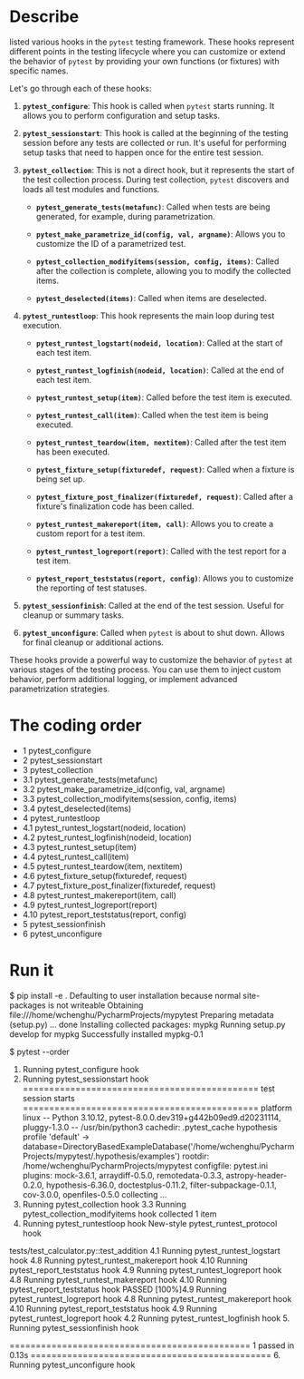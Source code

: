 # Describe
listed various hooks in the `pytest` testing framework. These hooks represent different points in the testing lifecycle where you can customize or extend the behavior of `pytest` by providing your own functions (or fixtures) with specific names.

Let's go through each of these hooks:

1. **`pytest_configure`**: This hook is called when `pytest` starts running. It allows you to perform configuration and setup tasks.

2. **`pytest_sessionstart`**: This hook is called at the beginning of the testing session before any tests are collected or run. It's useful for performing setup tasks that need to happen once for the entire test session.

3. **`pytest_collection`**: This is not a direct hook, but it represents the start of the test collection process. During test collection, `pytest` discovers and loads all test modules and functions.

   - **`pytest_generate_tests(metafunc)`**: Called when tests are being generated, for example, during parametrization.

   - **`pytest_make_parametrize_id(config, val, argname)`**: Allows you to customize the ID of a parametrized test.

   - **`pytest_collection_modifyitems(session, config, items)`**: Called after the collection is complete, allowing you to modify the collected items.

   - **`pytest_deselected(items)`**: Called when items are deselected.

4. **`pytest_runtestloop`**: This hook represents the main loop during test execution.

   - **`pytest_runtest_logstart(nodeid, location)`**: Called at the start of each test item.

   - **`pytest_runtest_logfinish(nodeid, location)`**: Called at the end of each test item.

   - **`pytest_runtest_setup(item)`**: Called before the test item is executed.

   - **`pytest_runtest_call(item)`**: Called when the test item is being executed.

   - **`pytest_runtest_teardow(item, nextitem)`**: Called after the test item has been executed.

   - **`pytest_fixture_setup(fixturedef, request)`**: Called when a fixture is being set up.

   - **`pytest_fixture_post_finalizer(fixturedef, request)`**: Called after a fixture's finalization code has been called.

   - **`pytest_runtest_makereport(item, call)`**: Allows you to create a custom report for a test item.

   - **`pytest_runtest_logreport(report)`**: Called with the test report for a test item.

   - **`pytest_report_teststatus(report, config)`**: Allows you to customize the reporting of test statuses.

5. **`pytest_sessionfinish`**: Called at the end of the test session. Useful for cleanup or summary tasks.

6. **`pytest_unconfigure`**: Called when `pytest` is about to shut down. Allows for final cleanup or additional actions.

These hooks provide a powerful way to customize the behavior of `pytest` at various stages of the testing process. You can use them to inject custom behavior, perform additional logging, or implement advanced parametrization strategies.
# The coding order
 - 1 pytest_configure 
 - 2 pytest_sessionstart 
 - 3 pytest_collection 
 - 3.1 pytest_generate_tests(metafunc)
 - 3.2 pytest_make_parametrize_id(config, val, argname) 
 - 3.3 pytest_collection_modifyitems(session, config, items) 
 - 3.4 pytest_deselected(items) 
 - 4 pytest_runtestloop 
 - 4.1 pytest_runtest_logstart(nodeid, location) 
 - 4.2 pytest_runtest_logfinish(nodeid, location) 
 - 4.3 pytest_runtest_setup(item) 
 - 4.4 pytest_runtest_call(item)
 - 4.5 pytest_runtest_teardow(item, nextitem) 
 - 4.6 pytest_fixture_setup(fixturedef, request) 
 - 4.7 pytest_fixture_post_finalizer(fixturedef, request) 
 - 4.8 pytest_runtest_makereport(item, call) 
 - 4.9 pytest_runtest_logreport(report) 
 - 4.10 pytest_report_teststatus(report, config) 
 - 5 pytest_sessionfinish
 - 6 pytest_unconfigure
# Run it
$ pip install -e .
Defaulting to user installation because normal site-packages is not writeable
Obtaining file:///home/wchenghu/PycharmProjects/mypytest
  Preparing metadata (setup.py) ... done
Installing collected packages: mypkg
  Running setup.py develop for mypkg
Successfully installed mypkg-0.1

$ pytest --order
1. Running pytest_configure hook
2. Running pytest_sessionstart hook
============================================= test session starts =============================================
platform linux -- Python 3.10.12, pytest-8.0.0.dev319+g442b09ed9.d20231114, pluggy-1.3.0 -- /usr/bin/python3
cachedir: .pytest_cache
hypothesis profile 'default' -> database=DirectoryBasedExampleDatabase('/home/wchenghu/PycharmProjects/mypytest/.hypothesis/examples')
rootdir: /home/wchenghu/PycharmProjects/mypytest
configfile: pytest.ini
plugins: mock-3.6.1, arraydiff-0.5.0, remotedata-0.3.3, astropy-header-0.2.0, hypothesis-6.36.0, doctestplus-0.11.2, filter-subpackage-0.1.1, cov-3.0.0, openfiles-0.5.0
collecting ...
3. Running pytest_collection hook
3.3 Running pytest_collection_modifyitems hook
collected 1 item                                                                                              
4. Running pytest_runtestloop hook
New-style pytest_runtest_protocol hook

tests/test_calculator.py::test_addition 4.1 Running pytest_runtest_logstart hook
4.8 Running pytest_runtest_makereport hook
4.10 Running pytest_report_teststatus hook
4.9 Running pytest_runtest_logreport hook
4.8 Running pytest_runtest_makereport hook
4.10 Running pytest_report_teststatus hook
PASSED                                                          [100%]4.9 Running pytest_runtest_logreport hook
4.8 Running pytest_runtest_makereport hook
4.10 Running pytest_report_teststatus hook
4.9 Running pytest_runtest_logreport hook
4.2 Running pytest_runtest_logfinish hook
5. Running pytest_sessionfinish hook


============================================== 1 passed in 0.13s ==============================================
6. Running pytest_unconfigure hook

